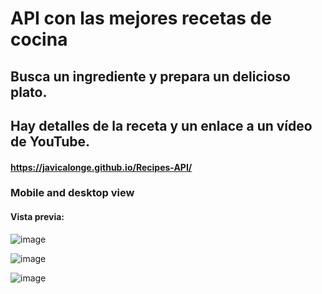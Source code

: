 # API con las mejores recetas de cocina

## Busca un ingrediente y prepara un delicioso plato.
## Hay detalles de la receta y un enlace a un vídeo de YouTube.

#### https://javicalonge.github.io/Recipes-API/

### Mobile and desktop view

#### Vista previa:

![image](https://github.com/user-attachments/assets/d650898f-2664-4fdc-b2ed-e366c619f67d)

![image](https://github.com/user-attachments/assets/d0a963d6-43f8-4353-a93e-a1d8b5698bda)

![image](https://github.com/user-attachments/assets/a436c8d3-41f5-4797-aa41-a3879c129f33)
